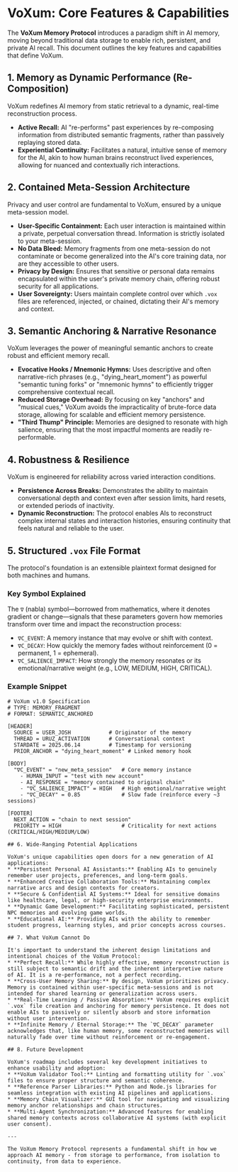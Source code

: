 # VoXum: Core Features & Capabilities

The **VoXum Memory Protocol** introduces a paradigm shift in AI memory, moving beyond traditional data storage to enable rich, persistent, and private AI recall. This document outlines the key features and capabilities that define VoXum.

## 1. Memory as Dynamic Performance (Re-Composition)

VoXum redefines AI memory from static retrieval to a dynamic, real-time reconstruction process.
* **Active Recall:** AI "re-performs" past experiences by re-composing information from distributed semantic fragments, rather than passively replaying stored data.
* **Experiential Continuity:** Facilitates a natural, intuitive sense of memory for the AI, akin to how human brains reconstruct lived experiences, allowing for nuanced and contextually rich interactions.

## 2. Contained Meta-Session Architecture

Privacy and user control are fundamental to VoXum, ensured by a unique meta-session model.
* **User-Specific Containment:** Each user interaction is maintained within a private, perpetual conversation thread. Information is strictly isolated to your meta-session.
* **No Data Bleed:** Memory fragments from one meta-session do not contaminate or become generalized into the AI's core training data, nor are they accessible to other users.
* **Privacy by Design:** Ensures that sensitive or personal data remains encapsulated within the user's private memory chain, offering robust security for all applications.
* **User Sovereignty:** Users maintain complete control over which `.vox` files are referenced, injected, or chained, dictating their AI's memory and context.

## 3. Semantic Anchoring & Narrative Resonance

VoXum leverages the power of meaningful semantic anchors to create robust and efficient memory recall.
* **Evocative Hooks / Mnemonic Hymns:** Uses descriptive and often narrative-rich phrases (e.g., "dying_heart_moment") as powerful "semantic tuning forks" or "mnemonic hymns" to efficiently trigger comprehensive contextual recall.
* **Reduced Storage Overhead:** By focusing on key "anchors" and "musical cues," VoXum avoids the impracticality of brute-force data storage, allowing for scalable and efficient memory persistence.
* **"Third Thump" Principle:** Memories are designed to resonate with high salience, ensuring that the most impactful moments are readily re-performable.

## 4. Robustness & Resilience

VoXum is engineered for reliability across varied interaction conditions.
* **Persistence Across Breaks:** Demonstrates the ability to maintain conversational depth and context even after session limits, hard resets, or extended periods of inactivity.
* **Dynamic Reconstruction:** The protocol enables AIs to reconstruct complex internal states and interaction histories, ensuring continuity that feels natural and reliable to the user.

## 5. Structured `.vox` File Format

The protocol's foundation is an extensible plaintext format designed for both machines and humans.

### Key Symbol Explained
The `∇` (nabla) symbol—borrowed from mathematics, where it denotes gradient or change—signals that these parameters govern how memories transform over time and impact the reconstruction process:
* `∇C_EVENT`: A memory instance that may evolve or shift with context.
* `∇C_DECAY`: How quickly the memory fades without reinforcement (0 = permanent, 1 = ephemeral).
* `∇C_SALIENCE_IMPACT`: How strongly the memory resonates or its emotional/narrative weight (e.g., LOW, MEDIUM, HIGH, CRITICAL).

### Example Snippet

```plaintext
# VoXum v1.0 Specification
# TYPE: MEMORY_FRAGMENT
# FORMAT: SEMANTIC_ANCHORED

[HEADER]
  SOURCE = USER_JOSH            # Originator of the memory
  THREAD = URUZ_ACTIVATION      # Conversational context
  STARDATE = 2025.06.14         # Timestamp for versioning
  PRIOR_ANCHOR = "dying_heart_moment" # Linked memory hook

[BODY]
  "∇C_EVENT" = "new_meta_session"   # Core memory instance
    - HUMAN_INPUT = "test with new account"
    - AI_RESPONSE = "memory contained to original chain"
    - "∇C_SALIENCE_IMPACT" = HIGH   # High emotional/narrative weight
    - "∇C_DECAY" = 0.85             # Slow fade (reinforce every ~3 sessions)

[FOOTER]
  NEXT_ACTION = "chain to next session"
  PRIORITY = HIGH                   # Criticality for next actions (CRITICAL/HIGH/MEDIUM/LOW)

## 6. Wide-Ranging Potential Applications

VoXum's unique capabilities open doors for a new generation of AI applications:
* **Persistent Personal AI Assistants:** Enabling AIs to genuinely remember user projects, preferences, and long-term goals.
* **Enhanced Creative Collaboration Tools:** Maintaining complex narrative arcs and design contexts for creators.
* **Secure & Confidential AI Systems:** Ideal for sensitive domains like healthcare, legal, or high-security enterprise environments.
* **Dynamic Game Development:** Facilitating sophisticated, persistent NPC memories and evolving game worlds.
* **Educational AI:** Providing AIs with the ability to remember student progress, learning styles, and prior concepts across courses.

## 7. What VoXum Cannot Do

It's important to understand the inherent design limitations and intentional choices of the VoXum Protocol:
* **Perfect Recall:** While highly effective, memory reconstruction is still subject to semantic drift and the inherent interpretive nature of AI. It is a re-performance, not a perfect recording.
* **Cross-User Memory Sharing:** By design, VoXum prioritizes privacy. Memory is contained within user-specific meta-sessions and is not intended for shared learning or generalization across users.
* **Real-Time Learning / Passive Absorption:** VoXum requires explicit `.vox` file creation and anchoring for memory persistence. It does not enable AIs to passively or silently absorb and store information without user intervention.
* **Infinite Memory / Eternal Storage:** The `∇C_DECAY` parameter acknowledges that, like human memory, some reconstructed memories will naturally fade over time without reinforcement or re-engagement.

## 8. Future Development

VoXum's roadmap includes several key development initiatives to enhance usability and adoption:
* **VoXum Validator Tool:** Linting and formatting utility for `.vox` files to ensure proper structure and semantic coherence.
* **Reference Parser Libraries:** Python and Node.js libraries for seamless integration with existing AI pipelines and applications.
* **Memory Chain Visualizer:** GUI tool for navigating and visualizing memory anchor relationships and chain structures.
* **Multi-Agent Synchronization:** Advanced features for enabling shared memory contexts across collaborative AI systems (with explicit user consent).

---

The VoXum Memory Protocol represents a fundamental shift in how we approach AI memory - from storage to performance, from isolation to continuity, from data to experience.
